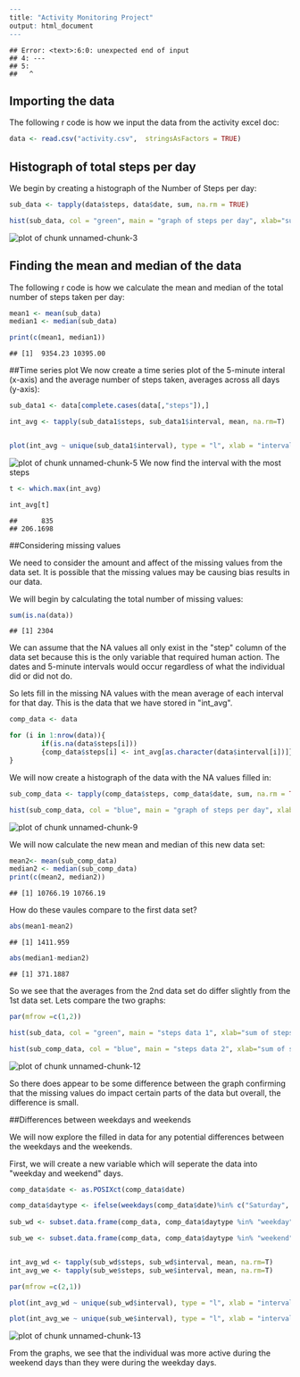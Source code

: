 

```r
---
title: "Activity Monitoring Project"
output: html_document
---
```

```
## Error: <text>:6:0: unexpected end of input
## 4: ---
## 5: 
##   ^
```


## Importing the data


The following r code is how we input the data from the activity excel doc:


```r
data <- read.csv("activity.csv",  stringsAsFactors = TRUE)
```

## Histograph of total steps per day

 We begin by creating a histograph of the Number of Steps per day:


```r
sub_data <- tapply(data$steps, data$date, sum, na.rm = TRUE)

hist(sub_data, col = "green", main = "graph of steps per day", xlab="sum of steps by day")
```

![plot of chunk unnamed-chunk-3](figure/unnamed-chunk-3-1.png)
## Finding the mean and median of the data

The following r code is how we calculate the mean and median of the total number of steps taken per day:


```r
mean1 <- mean(sub_data)
median1 <- median(sub_data)

print(c(mean1, median1))
```

```
## [1]  9354.23 10395.00
```
##Time series plot
We now create a time series plot of the 5-minute interal (x-axis) and the average number of steps taken, averages across all days (y-axis):


```r
sub_data1 <- data[complete.cases(data[,"steps"]),]

int_avg <- tapply(sub_data1$steps, sub_data1$interval, mean, na.rm=T)


plot(int_avg ~ unique(sub_data1$interval), type = "l", xlab = "interval", ylab = "avg number of steps")
```

![plot of chunk unnamed-chunk-5](figure/unnamed-chunk-5-1.png)
We now find the interval with the most steps


```r
t <- which.max(int_avg)

int_avg[t]
```

```
##      835 
## 206.1698
```

##Considering missing values

We need to consider the amount and affect of the missing values from the data set. It is possible that the missing values may be causing bias results in our data.

We will begin by calculating the total number of missing values:


```r
sum(is.na(data))
```

```
## [1] 2304
```
We can assume that the NA values all only exist in the "step" column of the data set because this is the only variable that required human action. The dates and 5-minute intervals would occur regardless of what the individual did or did not do.

So lets fill in the missing NA values with the mean average of each interval for that day. This is the data that we have stored in "int_avg".


```r
comp_data <- data

for (i in 1:nrow(data)){
        if(is.na(data$steps[i]))
        {comp_data$steps[i] <- int_avg[as.character(data$interval[i])]}
}
```
We will now create a histograph of the data with the NA values filled in:



```r
sub_comp_data <- tapply(comp_data$steps, comp_data$date, sum, na.rm = TRUE)

hist(sub_comp_data, col = "blue", main = "graph of steps per day", xlab="sum of steps by day")
```

![plot of chunk unnamed-chunk-9](figure/unnamed-chunk-9-1.png)

We will now calculate the new mean and median of this new data set:



```r
mean2<- mean(sub_comp_data)
median2 <- median(sub_comp_data)
print(c(mean2, median2))
```

```
## [1] 10766.19 10766.19
```

How do these vaules compare to the first data set?



```r
abs(mean1-mean2)
```

```
## [1] 1411.959
```

```r
abs(median1-median2)
```

```
## [1] 371.1887
```

So we see that the averages from the 2nd data set do differ slightly from the 1st data set. Lets compare the two graphs:


```r
par(mfrow =c(1,2))

hist(sub_data, col = "green", main = "steps data 1", xlab="sum of steps by day")

hist(sub_comp_data, col = "blue", main = "steps data 2", xlab="sum of steps by day")
```

![plot of chunk unnamed-chunk-12](figure/unnamed-chunk-12-1.png)

So there does appear to be some difference between the graph confirming that the missing values do impact certain parts of the data but overall, the difference is small.

##Differences between weekdays and weekends

We will now explore the filled in data for any potential differences between the weekdays and the weekends. 

First, we will create a new variable which will seperate the data into "weekday and weekend" days.


```r
comp_data$date <- as.POSIXct(comp_data$date)

comp_data$daytype <- ifelse(weekdays(comp_data$date)%in% c("Saturday", "Sunday"), "weekend", "weekday")
  
sub_wd <- subset.data.frame(comp_data, comp_data$daytype %in% "weekday")

sub_we <- subset.data.frame(comp_data, comp_data$daytype %in% "weekend")


int_avg_wd <- tapply(sub_wd$steps, sub_wd$interval, mean, na.rm=T)
int_avg_we <- tapply(sub_we$steps, sub_we$interval, mean, na.rm=T)

par(mfrow =c(2,1))

plot(int_avg_wd ~ unique(sub_wd$interval), type = "l", xlab = "interval", ylab = "avg weekday steps")

plot(int_avg_we ~ unique(sub_we$interval), type = "l", xlab = "interval", ylab = "avg weekend steps")
```

![plot of chunk unnamed-chunk-13](figure/unnamed-chunk-13-1.png)

From the graphs, we see that the individual was more active during the weekend days than they were during the weekday days.
```
```

